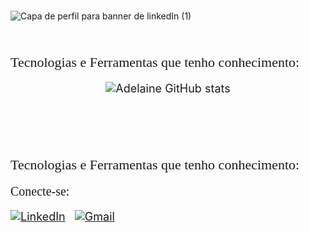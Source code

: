 
<br>![Capa de perfil para banner de linkedIn (1)](https://user-images.githubusercontent.com/90655125/190840049-6125e095-3039-42c4-b611-e230eff1a691.png)


<span style="color ; font-family: ; font-size: 18px;"> 
 <br>


<span style="color ; font-family: Bahnschrift; font-size: 22px;"> Tecnologias e Ferramentas que tenho conhecimento:

<div style="text-align:center">

 ![Adelaine GitHub stats](https://github-readme-stats.vercel.app/api?username=AdelaineDev&show_icons=true&theme=dark)

<br>
<br>
<br>
</div>


<span style="color ; font-family: Bahnschrift; font-size: 22px;"> Tecnologias e Ferramentas que tenho conhecimento:
<span> 




 

<span style="color:belge ; font-family: Bahnschrift;font-size: 20px"> Conecte-se:
<br>

[![LinkedIn](https://img.shields.io/badge/LinkedIn-0077B5?style=for-the-badge&logo=linkedin&logoColor=white)](https://www.linkedin.com/in/adelainesantos/) &nbsp;
[![Gmail](https://img.shields.io/badge/Gmail-D14836?style=for-the-badge&logo=gmail&logoColor=white)](mailto:contato.devadelaine@gmail.com)
